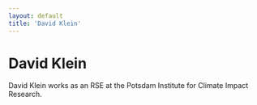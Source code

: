 ```yaml
---
layout: default
title: 'David Klein'
---
```


# David Klein

David Klein works as an RSE at the Potsdam Institute for Climate Impact Research.